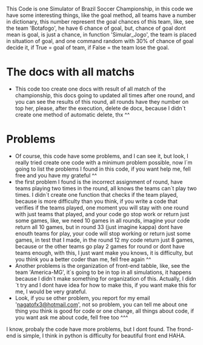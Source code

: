 This Code is one Simulator of Brazil Soccer Championship, in this code we have some interesting things, like the goal method, all teams have a number in dictionary, this number represent the goal chances of this team, like, see the team 'Botafogo', he have 6 chance of goal, but, chance of goal dont mean is goal, is just a chance, in function 'Simular_Jogo', the team is placed in situation of goal, and one command random with 30% of chance of goal decide it, if True = goal of team, if False = the team lose the goal.
  # The docs with all matchs
  - This code too create one docs with result of all match of the championship, this docs going to updated all times after one round, and you can see the results of this round, all rounds have they number on top her, please, after the execution, delete de docx, because I didn´t create one method of automatic delete, thx ^^
# Problems
- Of course, this code have some problems, and I can see it, but look, I really tried create one code with a minimum problem possible, now I´m going to list the problems I found in this code, if you want help me, fell free and you have my grateful ^^
- the first problem I found is the incorrect assignment of round, have teams playing two times in the round, all knows the teams can´t play two times. I didn´t create one function that checks if the team played, because is more difficulty than you think, if you write a code that verifies if the teams played, one moment you will stay with one round with just teams that played, and your code go stop work or return just some games, like, we need 10 games in all rounds, imagine your code return all 10 games, but in round 33 (just imagine kappa) dont have enouth teams for play, your code will stop working or return just some games, in test that I made, in the round 12 my code return just 8 games, because or the other teams go play 2 games for round or dont have teams enough, with this, I just want make you knows, it is difficulty, but you think you a better coder than me, fell free again ^^
- Another problems is the organization of front-end tabble, like, see the team 'America-MG', it´s going to be in top in all simulations, it happens because I didn´t make something for organization of this. Actually, I didn´t try and I dont have idea for how to make this, if you want make this for me, I would be very grateful.
- Look, if you se other problem, you report for my email 'nagatofx3@hotmail.com', not so problem, you can tell me about one thing you think is good for code or one change, all things about code, if you want ask me about code, fell free too ^^^

I know, probaly the code have more problems, but I dont found. The frond-end is simple, I think in python is difficulty for beautiful front end HAHA.

